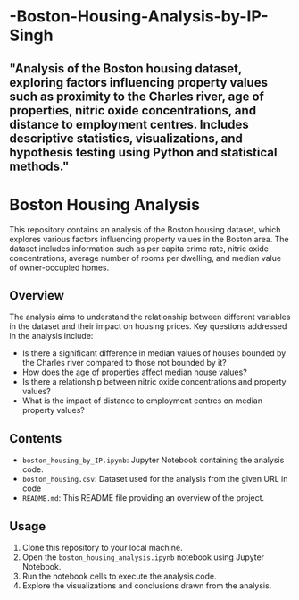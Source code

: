 # -Boston-Housing-Analysis-by-IP-Singh
"Analysis of the Boston housing dataset, exploring factors influencing property values such as proximity to the Charles river, age of properties, nitric oxide concentrations, and distance to employment centres.
Includes descriptive statistics, visualizations, and hypothesis testing using Python and statistical methods."
---

# Boston Housing Analysis

This repository contains an analysis of the Boston housing dataset, which explores various factors influencing property values in the Boston area. 
The dataset includes information such as per capita crime rate, nitric oxide concentrations, average number of rooms per dwelling, and median value of owner-occupied homes.

## Overview

The analysis aims to understand the relationship between different variables in the dataset and their impact on housing prices. Key questions addressed in the analysis include:
- Is there a significant difference in median values of houses bounded by the Charles river compared to those not bounded by it?
- How does the age of properties affect median house values?
- Is there a relationship between nitric oxide concentrations and property values?
- What is the impact of distance to employment centres on median property values?

## Contents
- `boston_housing_by_IP.ipynb`: Jupyter Notebook containing the analysis code.
- `boston_housing.csv`: Dataset used for the analysis from the given URL in code
- `README.md`: This README file providing an overview of the project.


## Usage
1. Clone this repository to your local machine.
2. Open the `boston_housing_analysis.ipynb` notebook using Jupyter Notebook.
3. Run the notebook cells to execute the analysis code.
4. Explore the visualizations and conclusions drawn from the analysis.


